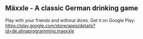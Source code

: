 ## Mäxxle - A classic German drinking game 

Play with your friends and without dices.
Get it on Google Play: https://play.google.com/store/apps/details?id=de.alinaprogramming.maexxle
